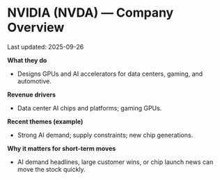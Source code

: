 # NVIDIA (NVDA) — Company Overview
Last updated: 2025-09-26

**What they do**
- Designs GPUs and AI accelerators for data centers, gaming, and automotive.

**Revenue drivers**
- Data center AI chips and platforms; gaming GPUs.

**Recent themes (example)**
- Strong AI demand; supply constraints; new chip generations.

**Why it matters for short-term moves**
- AI demand headlines, large customer wins, or chip launch news can move the stock quickly.
